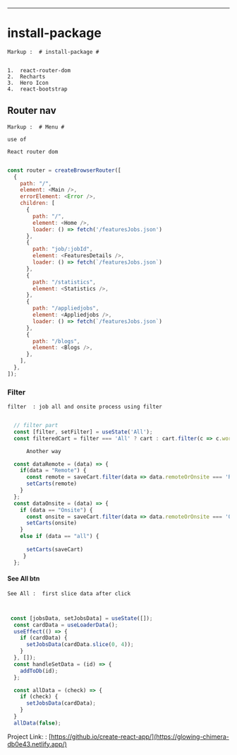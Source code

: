 
---
# install-package

    Markup :  # install-package #

  
    1.  react-router-dom
    2.  Recharts
    3.  Hero Icon
    4.  react-bootstrap
  

## Router nav 

    Markup :  # Menu #

    use of

    React router dom 

    
```javascript

const router = createBrowserRouter([
  {
    path: "/",
    element: <Main />,
    errorElement: <Error />,
    children: [
      {
        path: "/",
        element: <Home />,
        loader: () => fetch('/featuresJobs.json')
      },
      {
        path: "job/:jobId",
        element: <FeaturesDetails />,
        loader: () => fetch(`/featuresJobs.json`)
      },
      {
        path: "/statistics",
        element: <Statistics />,
      },
      {
        path: "/appliedjobs",
        element: <Appliedjobs />,
        loader: () => fetch(`/featuresJobs.json`)
      },
      {
        path: "/blogs",
        element: <Blogs />,
      },
    ],
  },
]);


```



### Filter

    filter  : job all and onsite process using filter
    
    
```javascript

  // filter part
  const [filter, setFilter] = useState('All');
  const filteredCart = filter === 'All' ? cart : cart.filter(c => c.work_area === filter);

      Another way 

  const dataRemote = (data) => {
    if(data = "Remote") {
      const remote = saveCart.filter(data => data.remoteOrOnsite === 'Remote')
      setCarts(remote)
    } 
  };
  const dataOnsite = (data) => {
    if (data == "Onsite") {
      const onsite = saveCart.filter(data => data.remoteOrOnsite === 'Onsite')
      setCarts(onsite)
    }
    else if (data == "all") {
      
      setCarts(saveCart)
     }
  };

```


#### See All btn 

    See All :  first slice data after click 



```javascript


 const [jobsData, setJobsData] = useState([]);
  const cardData = useLoaderData();
  useEffect(() => {
    if (cardData) {
      setJobsData(cardData.slice(0, 4));
    }
  }, []);
  const handleSetData = (id) => {
    addToDb(id);
  };

  const allData = (check) => {
    if (check) {
      setJobsData(cardData);
    }
  }
  allData(false);

```


Project Link: : [https://github.io/create-react-app/](https://glowing-chimera-db0e43.netlify.app/)
